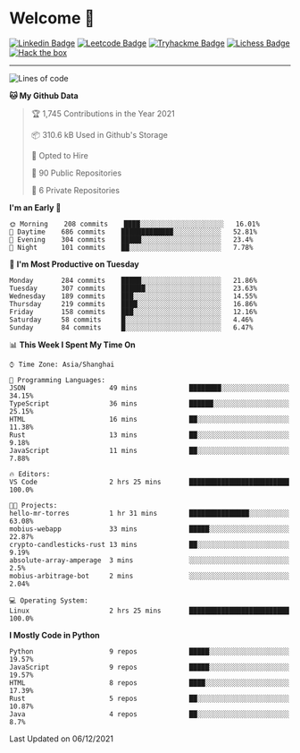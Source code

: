 # Welcome 👋

[![Linkedin Badge](https://img.shields.io/badge/-PedroTorres-blue?style=flat-square&logo=Linkedin&logoColor=white&link=https://www.linkedin.com/in/PedroTorres/)](https://www.linkedin.com/in/pedro-torres-cruz/)
[![Leetcode Badge](https://img.shields.io/badge/profile-leetcode-green)](https://leetcode.com/corfucinas/)
[![Tryhackme Badge](https://img.shields.io/badge/profile-tryhackme-blue)](https://tryhackme.com/p/Corfucinas/)
[![Lichess Badge](https://img.shields.io/badge/challenge_me-lichess-yellow)](https://lichess.org/@/Corfucinas)
[![Hack the box](https://img.shields.io/badge/hack_the_box-profile-red)](https://www.hackthebox.eu/profile/375826)

---

<!--START_SECTION:waka-->
![Lines of code](https://img.shields.io/badge/From%20Hello%20World%20I%27ve%20Written-1.6%20million%20lines%20of%20code-blue)

**🐱 My Github Data** 

> 🏆 1,745 Contributions in the Year 2021
 > 
> 📦 310.6 kB Used in Github's Storage 
 > 
> 💼 Opted to Hire
 > 
> 📜 90 Public Repositories 
 > 
> 🔑 6 Private Repositories  
 > 
**I'm an Early 🐤** 

```text
🌞 Morning    208 commits    ████░░░░░░░░░░░░░░░░░░░░░   16.01% 
🌆 Daytime    686 commits    █████████████░░░░░░░░░░░░   52.81% 
🌃 Evening    304 commits    █████░░░░░░░░░░░░░░░░░░░░   23.4% 
🌙 Night      101 commits    ██░░░░░░░░░░░░░░░░░░░░░░░   7.78%

```
📅 **I'm Most Productive on Tuesday** 

```text
Monday       284 commits    █████░░░░░░░░░░░░░░░░░░░░   21.86% 
Tuesday      307 commits    ██████░░░░░░░░░░░░░░░░░░░   23.63% 
Wednesday    189 commits    ███░░░░░░░░░░░░░░░░░░░░░░   14.55% 
Thursday     219 commits    ████░░░░░░░░░░░░░░░░░░░░░   16.86% 
Friday       158 commits    ███░░░░░░░░░░░░░░░░░░░░░░   12.16% 
Saturday     58 commits     █░░░░░░░░░░░░░░░░░░░░░░░░   4.46% 
Sunday       84 commits     █░░░░░░░░░░░░░░░░░░░░░░░░   6.47%

```


📊 **This Week I Spent My Time On** 

```text
⌚︎ Time Zone: Asia/Shanghai

💬 Programming Languages: 
JSON                     49 mins             ████████░░░░░░░░░░░░░░░░░   34.15% 
TypeScript               36 mins             ██████░░░░░░░░░░░░░░░░░░░   25.15% 
HTML                     16 mins             ██░░░░░░░░░░░░░░░░░░░░░░░   11.38% 
Rust                     13 mins             ██░░░░░░░░░░░░░░░░░░░░░░░   9.18% 
JavaScript               11 mins             ██░░░░░░░░░░░░░░░░░░░░░░░   7.88%

🔥 Editors: 
VS Code                  2 hrs 25 mins       █████████████████████████   100.0%

🐱‍💻 Projects: 
hello-mr-torres          1 hr 31 mins        ███████████████░░░░░░░░░░   63.08% 
mobius-webapp            33 mins             █████░░░░░░░░░░░░░░░░░░░░   22.87% 
crypto-candlesticks-rust 13 mins             ██░░░░░░░░░░░░░░░░░░░░░░░   9.19% 
absolute-array-amperage  3 mins              ░░░░░░░░░░░░░░░░░░░░░░░░░   2.5% 
mobius-arbitrage-bot     2 mins              ░░░░░░░░░░░░░░░░░░░░░░░░░   2.04%

💻 Operating System: 
Linux                    2 hrs 25 mins       █████████████████████████   100.0%

```

**I Mostly Code in Python** 

```text
Python                   9 repos             █████░░░░░░░░░░░░░░░░░░░░   19.57% 
JavaScript               9 repos             █████░░░░░░░░░░░░░░░░░░░░   19.57% 
HTML                     8 repos             ████░░░░░░░░░░░░░░░░░░░░░   17.39% 
Rust                     5 repos             ██░░░░░░░░░░░░░░░░░░░░░░░   10.87% 
Java                     4 repos             ██░░░░░░░░░░░░░░░░░░░░░░░   8.7%

```



 Last Updated on 06/12/2021
<!--END_SECTION:waka-->
